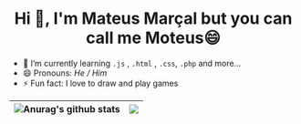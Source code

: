 <html>
<h1 align="center">Hi 👋, I'm Mateus Marçal but you can call me Moteus😄</h1>

- 🌱 I’m currently learning `.js` , `.html` , `.css`, `.php` and more... 
- 😄 Pronouns: *He / Him* 
- ⚡ Fun fact: I love to draw and play games
</html>


| <img align="center" src="https://github-readme-stats.vercel.app/api?username=Mooteus&show_icons=true&include_all_commits=true&theme=radical&hide_border=true" alt="Anurag's github stats" /> | <img align="center" src="https://github-readme-stats.vercel.app/api/wakatime?username=Moteus&theme=radical" /> |
| ------------- | ------------- |
